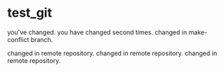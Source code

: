 # test_git
you've changed.
you have changed second times.
changed in make-conflict branch.

changed in remote repository.
changed in remote repository.
changed in remote repository.

